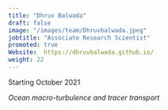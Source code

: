 ```yaml
---
title: "Dhruv Balwada"
draft: false
image: "/images/team/Dhruvbalwada.jpeg"
jobtitle: "Associate Research Scientist"
promoted: true
Website:  https://dhruvbalwada.github.io/
weight: 22
---
```



Starting October 2021

*Ocean macro-turbulence and tracer transport*


